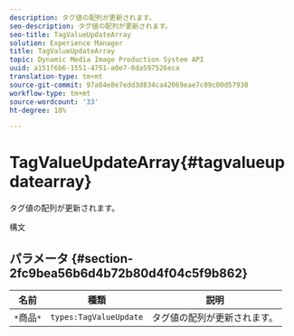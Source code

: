 ```yaml
---
description: タグ値の配列が更新されます。
seo-description: タグ値の配列が更新されます。
seo-title: TagValueUpdateArray
solution: Experience Manager
title: TagValueUpdateArray
topic: Dynamic Media Image Production System API
uuid: a151f6b6-1551-4751-a0e7-0da597526eca
translation-type: tm+mt
source-git-commit: 97a84e8e7edd3d834ca42069eae7c09c00d57938
workflow-type: tm+mt
source-wordcount: '33'
ht-degree: 18%

---
```



# TagValueUpdateArray{#tagvalueupdatearray}

タグ値の配列が更新されます。

構文

## パラメータ {#section-2fc9bea56b6d4b72b80d4f04c5f9b862}

| 名前 | 種類 | 説明 |
|---|---|---|
| `*`商品`*` | `types:TagValueUpdate` | タグ値の配列が更新されます。 |

